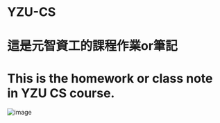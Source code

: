 # YZU-CS
# 這是元智資工的課程作業or筆記
# This is the homework or class note in YZU CS course.
![image](https://user-images.githubusercontent.com/108463217/195226777-088ef113-91ba-4970-8933-faa33d23d41f.png)
